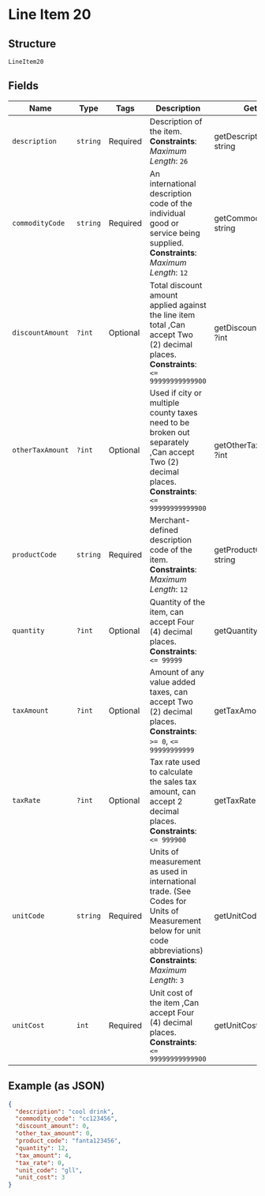
# Line Item 20

## Structure

`LineItem20`

## Fields

| Name | Type | Tags | Description | Getter | Setter |
|  --- | --- | --- | --- | --- | --- |
| `description` | `string` | Required | Description of the item.<br>**Constraints**: *Maximum Length*: `26` | getDescription(): string | setDescription(string description): void |
| `commodityCode` | `string` | Required | An international description code of the individual good or service being supplied.<br>**Constraints**: *Maximum Length*: `12` | getCommodityCode(): string | setCommodityCode(string commodityCode): void |
| `discountAmount` | `?int` | Optional | Total discount amount applied against the line item total ,Can accept Two (2) decimal places.<br>**Constraints**: `<= 99999999999900` | getDiscountAmount(): ?int | setDiscountAmount(?int discountAmount): void |
| `otherTaxAmount` | `?int` | Optional | Used if city or multiple county taxes need to be broken out separately ,Can accept Two (2) decimal places.<br>**Constraints**: `<= 99999999999900` | getOtherTaxAmount(): ?int | setOtherTaxAmount(?int otherTaxAmount): void |
| `productCode` | `string` | Required | Merchant-defined description code of the item.<br>**Constraints**: *Maximum Length*: `12` | getProductCode(): string | setProductCode(string productCode): void |
| `quantity` | `?int` | Optional | Quantity of the item, can accept Four (4) decimal places.<br>**Constraints**: `<= 99999` | getQuantity(): ?int | setQuantity(?int quantity): void |
| `taxAmount` | `?int` | Optional | Amount of any value added taxes, can accept Two (2) decimal places.<br>**Constraints**: `>= 0`, `<= 99999999999` | getTaxAmount(): ?int | setTaxAmount(?int taxAmount): void |
| `taxRate` | `?int` | Optional | Tax rate used to calculate the sales tax amount, can accept 2 decimal places.<br>**Constraints**: `<= 999900` | getTaxRate(): ?int | setTaxRate(?int taxRate): void |
| `unitCode` | `string` | Required | Units of measurement as used in international trade. (See Codes for Units of Measurement below for unit code abbreviations)<br>**Constraints**: *Maximum Length*: `3` | getUnitCode(): string | setUnitCode(string unitCode): void |
| `unitCost` | `int` | Required | Unit cost of the item ,Can accept Four (4) decimal places.<br>**Constraints**: `<= 99999999999900` | getUnitCost(): int | setUnitCost(int unitCost): void |

## Example (as JSON)

```json
{
  "description": "cool drink",
  "commodity_code": "cc123456",
  "discount_amount": 0,
  "other_tax_amount": 0,
  "product_code": "fanta123456",
  "quantity": 12,
  "tax_amount": 4,
  "tax_rate": 0,
  "unit_code": "gll",
  "unit_cost": 3
}
```

